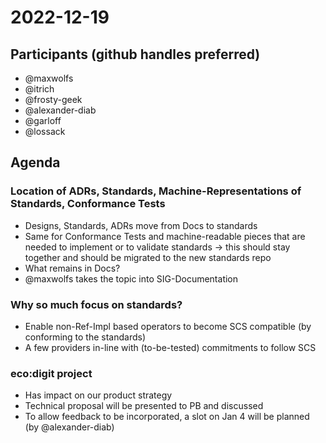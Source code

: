 # 2022-12-19

## Participants (github handles preferred)
* @maxwolfs
* @itrich
* @frosty-geek
* @alexander-diab
* @garloff
* @lossack

## Agenda

### Location of ADRs, Standards, Machine-Representations of Standards, Conformance Tests
* Designs, Standards, ADRs move from Docs to standards
* Same for Conformance Tests and machine-readable pieces that are needed to implement or to validate standards
-> this should stay together and should be migrated to the new standards repo
* What remains in Docs?
* @maxwolfs takes the topic into SIG-Documentation

### Why so much focus on standards?
* Enable non-Ref-Impl based operators to become SCS compatible (by conforming to the standards)
* A few providers in-line with (to-be-tested) commitments to follow SCS 

### eco:digit project
* Has impact on our product strategy
* Technical proposal will be presented to PB and discussed
* To allow feedback to be incorporated, a slot on Jan 4 will be planned (by @alexander-diab)

